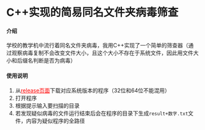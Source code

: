 # C++实现的简易同名文件夹病毒筛查

#### 介绍
学校的教学机中流行着同名文件夹病毒，我用C++实现了一个简单的筛查器（通过观察病毒复制不会改变文件大小，且这个大小不存在于系统文件，因此用文件大小和后缀名判断是否为病毒）



#### 使用说明

1.  从<a href="https://gitee.com/Geniucker/easy-scanner-of-the-same-name-folder-virus/releases" style="color: red;">release页面</a>下载对应系统版本的程序（32位和64位不能混用）
2.  打开程序
3.  根据提示输入要扫描的目录
4.  若发现疑似病毒的文件运行结束后会在程序的目录下生成`result+数字.txt`文件，内容为疑似程序的全路径